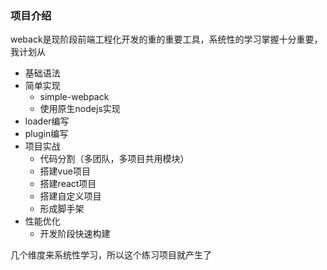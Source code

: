 ### 项目介绍

weback是现阶段前端工程化开发的重的重要工具，系统性的学习掌握十分重要，我计划从

- 基础语法
- 简单实现
  - simple-webpack
  - 使用原生nodejs实现
- loader编写
- plugin编写
- 项目实战
  - 代码分割（多团队，多项目共用模块）
  - 搭建vue项目
  - 搭建react项目
  - 搭建自定义项目
  - 形成脚手架
- 性能优化
  - 开发阶段快速构建

几个维度来系统性学习，所以这个练习项目就产生了